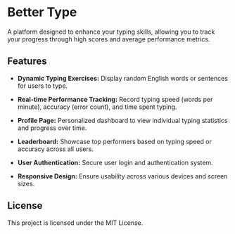 # Better Type

A platform designed to enhance your typing skills, allowing you to track your progress through high scores and average performance metrics.

## Features

- **Dynamic Typing Exercises:** Display random English words or sentences for users to type.
  
- **Real-time Performance Tracking:** Record typing speed (words per minute), accuracy (error count), and time spent typing.

- **Profile Page:** Personalized dashboard to view individual typing statistics and progress over time.

- **Leaderboard:** Showcase top performers based on typing speed or accuracy across all users.

- **User Authentication:** Secure user login and authentication system.

- **Responsive Design:** Ensure usability across various devices and screen sizes.

## License

This project is licensed under the MIT License.